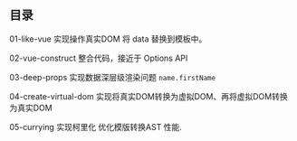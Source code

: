 ## 目录

01-like-vue 实现操作真实DOM 将 data 替换到模板中。

02-vue-construct 整合代码，接近于 Options API

03-deep-props 实现数据深层级渲染问题 `name.firstName`

04-create-virtual-dom 实现将真实DOM转换为虚拟DOM、再将虚拟DOM转换为真实DOM

05-currying 实现柯里化 优化模版转换AST 性能.